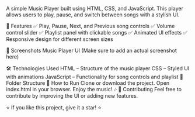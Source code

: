 A simple Music Player built using HTML, CSS, and JavaScript. This player allows users to play, pause, and switch between songs with a stylish UI.

🚀 Features
✅ Play, Pause, Next, and Previous song controls
✅ Volume control slider
✅ Playlist panel with clickable songs
✅ Animated UI effects
✅ Responsive design for different screen sizes

📸 Screenshots
Music Player UI
(Make sure to add an actual screenshot here)

🛠️ Technologies Used
HTML – Structure of the music player
CSS – Styled UI with animations
JavaScript – Functionality for song controls and playlist
📂 Folder Structure
📌 How to Run
Clone or download the project.
Open index.html in your browser.
Enjoy the music! 🎶
🙌 Contributing
Feel free to contribute by improving the UI or adding new features.

⭐ If you like this project, give it a star! ⭐